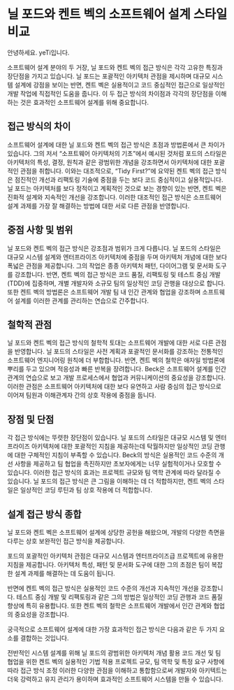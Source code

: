 # 닐 포드와 켄트 벡의 소프트웨어 설계 스타일 비교

안녕하세요. yeTi입니다.

소프트웨어 설계 분야의 두 거장, 닐 포드와 켄트 벡의 접근 방식은 각각 고유한 특징과 장단점을 가지고 있습니다. 닐 포드는 포괄적인 아키텍처 관점을 제시하며 대규모 시스템 설계에 강점을 보이는 반면, 켄트 벡은 실용적이고 코드 중심적인 접근으로 일상적인 개발 작업에 직접적인 도움을 줍니다. 이 두 접근 방식의 차이점과 각각의 장단점을 이해하는 것은 효과적인 소프트웨어 설계를 위해 중요합니다.

## 접근 방식의 차이
 
소프트웨어 설계에 대한 닐 포드와 켄트 벡의 접근 방식은 초점과 방법론에서 큰 차이가 있습니다. 그의 저서 “소프트웨어 아키텍처의 기초”에서 예시된 것처럼 포드의 스타일은 아키텍처의 특성, 결정, 원칙과 같은 광범위한 개념을 강조하면서 아키텍처에 대한 포괄적인 관점을 취합니다. 이와는 대조적으로, “Tidy First?”에 요약된 켄트 벡의 접근 방식은 점진적인 개선과 리팩토링 기술에 중점을 두는 보다 코드 중심적이고 실용적입니다. 닐 포드는 아키텍처를 보다 정적이고 계획적인 것으로 보는 경향이 있는 반면, 켄트 벡은 진화적 설계와 지속적인 개선을 강조합니다. 이러한 대조적인 접근 방식은 소프트웨어 설계 과제를 가장 잘 해결하는 방법에 대한 서로 다른 관점을 반영합니다.

## 중점 사항 및 범위

닐 포드와 켄트 벡의 접근 방식은 강조점과 범위가 크게 다릅니다. 닐 포드의 스타일은 대규모 시스템 설계와 엔터프라이즈 아키텍처에 중점을 두며 아키텍처 개념에 대한 보다 폭넓은 관점을 제공합니다. 그의 작업은 종종 아키텍처 패턴, 다이어그램 및 문서화 도구를 강조합니다. 반면, 켄트 벡의 접근 방식은 코드 품질, 리팩토링 및 테스트 중심 개발(TDD)에 집중하며, 개별 개발자와 소규모 팀의 일상적인 코딩 관행을 대상으로 합니다. 또한 켄트 벡의 방법론은 소프트웨어 개발 팀 내 인간 관계와 협업을 강조하며 소프트웨어 설계를 이러한 관계를 관리하는 연습으로 간주합니다.

## 철학적 관점

닐 포드와 켄트 벡의 접근 방식의 철학적 토대는 소프트웨어 개발에 대한 서로 다른 관점을 반영합니다. 닐 포드의 스타일은 사전 계획과 포괄적인 문서화를 강조하는 전통적인 소프트웨어 엔지니어링 원칙에 더 부합합니다. 반면, 켄트 벡의 철학은 애자일 방법론에 뿌리를 두고 있으며 적응성과 빠른 반복을 장려합니다. Beck은 소프트웨어 설계를 인간 관계의 연습으로 보고 개발 프로세스에서 협업과 커뮤니케이션의 중요성을 강조합니다. 이러한 관점은 소프트웨어 아키텍처에 대한 보다 유연하고 사람 중심의 접근 방식으로 이어져 팀원과 이해관계자 간의 상호 작용에 중점을 둡니다.

## 장점 및 단점

각 접근 방식에는 뚜렷한 장단점이 있습니다. 닐 포드의 스타일은 대규모 시스템 및 엔터프라이즈 아키텍처에 대한 포괄적인 지침을 제공하는데 탁월하지만 일상적인 코딩 관행에 대한 구체적인 지침이 부족할 수 있습니다. Beck의 방식은 실용적인 코드 수준의 개선 사항을 제공하고 팀 협업을 촉진하지만 초보자에게는 너무 실험적이거나 모호할 수 있습니다. 이러한 접근 방식의 효과는 프로젝트 규모와 팀 역학 관계에 따라 달라질 수 있습니다. 닐 포드의 접근 방식은 큰 그림을 이해하는 데 더 적합하지만, 켄트 벡의 스타일은 일상적인 코딩 루틴과 팀 상호 작용에 더 적합합니다.

## 설계 접근 방식 종합

닐 포드와 켄트 벡은 소프트웨어 설계에 상당한 공헌을 해왔으며, 개발의 다양한 측면을 다루는 상호 보완적인 접근 방식을 제공합니다. 

포드의 포괄적인 아키텍처 관점은 대규모 시스템과 엔터프라이즈급 프로젝트에 유용한 지침을 제공합니다. 아키텍처 특성, 패턴 및 문서화 도구에 대한 그의 초점은 팀이 복잡한 설계 과제를 해결하는 데 도움이 됩니다.

반면에 켄트 벡의 접근 방식은 실용적인 코드 수준의 개선과 지속적인 개선을 강조합니다. 테스트 중심 개발 및 리팩토링과 같은 그의 방법은 일상적인 코딩 관행과 코드 품질 향상에 특히 유용합니다. 또한 켄트 벡의 철학은 소프트웨어 개발에서 인간 관계와 협업의 중요성을 강조합니다. 

궁극적으로 소프트웨어 설계에 대한 가장 효과적인 접근 방식은 다음과 같은 두 가지 요소를 결합하는 것입니다.

전반적인 시스템 설계를 위해 닐 포드의 광범위한 아키텍처 개념 활용 코드 개선 및 팀 협업을 위한 켄트 벡의 실용적인 기법 적용 프로젝트 규모, 팀 역학 및 특정 요구 사항에 따라 접근 방식 조정 이러한 다양한 관점을 이해하고 통합함으로써 개발자와 아키텍트는 더욱 강력하고 유지 관리가 용이하며 효과적인 소프트웨어 시스템을 만들 수 있습니다.
